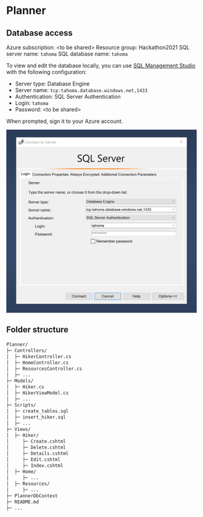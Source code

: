 # Planner

## Database access

Azure subscription: \<to be shared\>
Resource group: Hackathon2021
SQL server name: `tahoma`
SQL database name: `tahoma`

To view and edit the database locally, you can use [SQL Management Studio](https://docs.microsoft.com/en-us/sql/ssms/download-sql-server-management-studio-ssms?view=sql-server-ver15) with the following configuration:

- Server type: Database Engine
- Server name: `tcp:tahoma.database.windows.net,1433`
- Authentication: SQL Server Authentication
- Login: `tahoma`
- Password: \<to be shared\>

When prompted, sign it to your Azure account.

![SQL Server login](tahomadb.png)

## Folder structure

```
Planner/
├─ Controllers/
│  ├─ HikerController.cs
│  ├─ HomeController.cs
│  ├─ ResourcesController.cs
│  ├─ ...
├─ Models/
│  ├─ Hiker.cs
│  ├─ HikerViewModel.cs
│  ├─ ...
├─ Scripts/
│  ├─ create_tables.sql
│  ├─ insert_hiker.sql
│  ├─ ...
├─ Views/
│  ├─ Hiker/
│     ├─ Create.cshtml
│     ├─ Delete.cshtml
│     ├─ Details.cshtml
│     ├─ Edit.cshtml
│     ├─ Index.cshtml
│  ├─ Home/
│     ├─ ...
│  ├─ Resources/
│     ├─ ...
├─ PlannerDbContext
├─ README.md
├─ ...
```